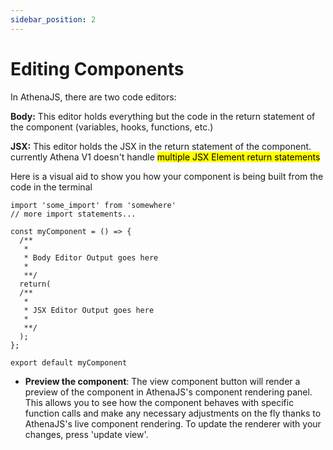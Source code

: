 ```yaml
---
sidebar_position: 2
---
```


# Editing Components

In AthenaJS, there are two code editors:

**Body:** This editor holds everything but the code in the return statement of the component (variables, hooks, functions, etc.)

**JSX:** This editor holds the JSX in the return statement of the component.
currently Athena V1 doesn't handle <mark>multiple JSX Element return statements</mark>

Here is a visual aid to show you how your component is being built from the code in the terminal

```JS
import 'some_import' from 'somewhere'
// more import statements...

const myComponent = () => {
  /**
   *
   * Body Editor Output goes here
   *
   **/
  return(
  /**
   *
   * JSX Editor Output goes here
   * 
   **/
  );
};

export default myComponent
```

- **Preview the component**: The view component button will render a preview of the component in AthenaJS's component rendering panel. This allows you to see how the component behaves with specific function calls and make any necessary adjustments on the fly thanks to AthenaJS's live component rendering. To update the renderer with your changes, press 'update view'.
